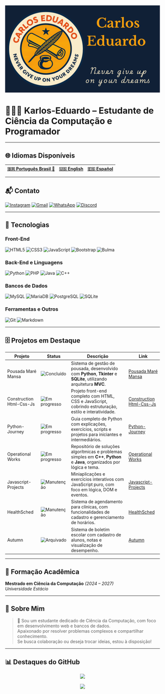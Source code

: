 ![BannerGit](./assets/BannerGit.png)

# 🧑🏼‍💻 Karlos-Eduardo – Estudante de Ciência da Computação e Programador

---

## 🌐 Idiomas Disponíveis

| **[🇧🇷 Português Brasil 🌟](https://github.com/Karlos-Eduardo-Mrqs/Karlos-Eduardo-Mrqs/blob/main/README-BR.md)** | **[🇺🇸 English](https://github.com/Karlos-Eduardo-Mrqs/Karlos-Eduardo-Mrqs/blob/main/README.md)** | **[🇪🇸 Español](https://github.com/Karlos-Eduardo-Mrqs/Karlos-Eduardo-Mrqs/blob/main/README-ES.md)** |
|:-------------------------------------------------------------------------------------------------:|:--------------------------------------------------------------------------------------------:|:----------------------------------------------------------------------------------------------:|

---

## 📬 Contato

[![Instagram](https://img.shields.io/badge/Instagram-E4405F?style=for-the-badge&logo=instagram&logoColor=white)](https://www.instagram.com/karlosmrqsdev/)  [![Gmail](https://img.shields.io/badge/Gmail-D14836?style=for-the-badge&logo=gmail&logoColor=white)](mailto:cadumcarlos@gmail.com)  [![WhatsApp](https://img.shields.io/badge/WhatsApp-25D366?style=for-the-badge&logo=whatsapp&logoColor=white)](https://wa.me/5521979667744)  [![Discord](https://img.shields.io/badge/Discord-7289DA?style=for-the-badge&logo=discord&logoColor=white)](https://discord.com/users/carloseduardo080765)

---

## 📱 Tecnologias

### Front-End

![HTML5](https://img.shields.io/badge/HTML5-E34F26?style=for-the-badge&logo=html5&logoColor=white)  ![CSS3](https://img.shields.io/badge/CSS3-1572B6?style=for-the-badge&logo=css3&logoColor=white)  ![JavaScript](https://img.shields.io/badge/JavaScript-323330?style=for-the-badge&logo=javascript&logoColor=F7DF1E)  ![Bootstrap](https://img.shields.io/badge/Bootstrap-563D7C?style=for-the-badge&logo=bootstrap&logoColor=white)  ![Bulma](https://img.shields.io/badge/bulma-00D0B1?style=for-the-badge&logo=bulma&logoColor=white)  

### Back-End e Linguagens

![Python](https://img.shields.io/badge/Python-3776AB?style=for-the-badge&logo=python&logoColor=white)  ![PHP](https://img.shields.io/badge/PHP-777BB4?style=for-the-badge&logo=php&logoColor=white)  ![Java](https://img.shields.io/badge/Java-ED8B00?style=for-the-badge&logo=openjdk&logoColor=white)  ![C++](https://img.shields.io/badge/C%2B%2B-00599C?style=for-the-badge&logo=c%2B%2B&logoColor=white)  

### Bancos de Dados

![MySQL](https://img.shields.io/badge/MySQL-005C84?style=for-the-badge&logo=mysql&logoColor=white)  ![MariaDB](https://img.shields.io/badge/MariaDB-003545?style=for-the-badge&logo=mariadb&logoColor=white)  ![PostgreSQL](https://img.shields.io/badge/PostgreSQL-316192?style=for-the-badge&logo=postgresql&logoColor=white)  ![SQLite](https://img.shields.io/badge/sqlite-%2307405e.svg?style=for-the-badge&logo=sqlite&logoColor=white)  

### Ferramentas e Outros

![Git](https://img.shields.io/badge/Git-F05032?style=for-the-badge&logo=git&logoColor=white)  ![Markdown](https://img.shields.io/badge/Markdown-000000?style=for-the-badge&logo=markdown&logoColor=white)  

---

## 🗄️ Projetos em Destaque

| Projeto                  | Status                                                                | Descrição                                                                                                                    | Link                                                                                             |
|--------------------------|-----------------------------------------------------------------------|------------------------------------------------------------------------------------------------------------------------------|--------------------------------------------------------------------------------------------------|
| Pousada Maré Mansa       | ![Concluído](https://img.shields.io/badge/status-concluded-green)    | Sistema de gestão de pousada, desenvolvido com **Python**, **Tkinter** e **SQLite**, utilizando arquitetura **MVC**.| [Pousada Maré Mansa](https://github.com/Karlos-Eduardo-Mrqs/Pousada-Mare-Mansa)|
| Construction Html-Css-Js | ![Em progresso](https://img.shields.io/badge/status-in%20progress-yellow) | Projeto front-end completo com HTML, CSS e JavaScript, cobrindo estruturação, estilo e interatividade.| [Construction Html-Css-Js](https://github.com/Karlos-Eduardo-Mrqs/Construction-Html-Css-Javascript) |
| Python-Journey           | ![Em progresso](https://img.shields.io/badge/status-in%20progress-yellow) | Guia completo de Python com explicações, exercícios, scripts e projetos para iniciantes e intermediários.| [Python-Journey](https://github.com/Karlos-Eduardo-Mrqs/Python-Journey)|
| Operational Works        | ![Em progresso](https://img.shields.io/badge/status-in%20progress-yellow) | Repositório de soluções algorítmicas e problemas simples em **C++**, **Python** e **Java**, organizados por lógica e tema.  | [Operational Works](https://github.com/Karlos-Eduardo-Mrqs/Operational_Works)|
| Javascript-Projects      | ![Manutenção](https://img.shields.io/badge/status-maintenance-blue)  | Miniaplicações e exercícios interativos com JavaScript puro, com foco em lógica, DOM e eventos.| [Javascript-Projects](https://github.com/Karlos-Eduardo-Mrqs/Javascript-Projects)|
| HealthSched              | ![Manutenção](https://img.shields.io/badge/status-maintenance-blue)  | Sistema de agendamento para clínicas, com funcionalidades de cadastro e gerenciamento de horários.| [HealthSched](https://github.com/Karlos-Eduardo-Mrqs/Scheduling_Project-HealthSched)|
| Autumn                   | ![Arquivado](https://img.shields.io/badge/status-archived-lightgrey) | Sistema de boletim escolar com cadastro de alunos, notas e visualização de desempenho.                                      | [Autumn](https://github.com/Karlos-Eduardo-Mrqs/Bulletin_Project)                                |

---

## 📘 Formação Acadêmica

**Mestrado em Ciência da Computação** *(2024 – 2027)*  
*Universidade Estácio*

---

## 📝 Sobre Mim

> 🚀 Sou um estudante dedicado de Ciência da Computação, com foco em desenvolvimento web e bancos de dados.  
> Apaixonado por resolver problemas complexos e compartilhar conhecimento.  
> Se busca colaboração ou deseja trocar ideias, estou à disposição!

---

## 📊 Destaques do GitHub

<p align="center">
  <img height="180em" src="https://github-readme-stats.vercel.app/api?username=Karlos-Eduardo-Mrqs&show_icons=true&theme=blue-green" />
</p>

<p align="center">
  <img src="https://github-profile-trophy.vercel.app/?username=Karlos-Eduardo-Mrqs&theme=blue-green&column=4" />
</p>
